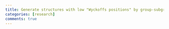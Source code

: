 ```yaml
---
title: Generate structures with low "Wyckoffs positions" by group-subgroup methods
categories: [research]
comments: true
---
```







